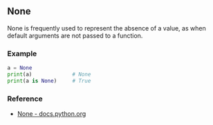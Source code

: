 ## None

None is frequently used to represent the absence of a value, as when default arguments are not passed to a function.

### Example

```python
a = None
print(a)             # None
print(a is None)     # True
```

### Reference

* [None - docs.python.org](https://docs.python.org/3/library/constants.html#None)

